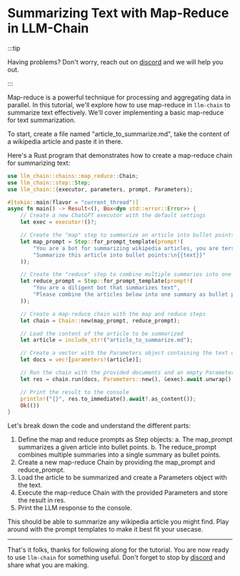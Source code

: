 # Summarizing Text with Map-Reduce in LLM-Chain

:::tip

Having problems? Don't worry, reach out on [discord](https://discord.gg/kewN9Gtjt2) and we will help you out.

:::

Map-reduce is a powerful technique for processing and aggregating data in parallel. In this tutorial, we'll explore how to use map-reduce in `llm-chain` to summarize text effectively. We'll cover implementing a basic map-reduce for text summarization.

To start, create a file named "article_to_summarize.md", take the content of a wikipedia article and paste it in there.

Here's a Rust program that demonstrates how to create a map-reduce chain for summarizing text:

```rust
use llm_chain::chains::map_reduce::Chain;
use llm_chain::step::Step;
use llm_chain::{executor, parameters, prompt, Parameters};

#[tokio::main(flavor = "current_thread")]
async fn main() -> Result<(), Box<dyn std::error::Error>> {
    // Create a new ChatGPT executor with the default settings
    let exec = executor!()?;

    // Create the "map" step to summarize an article into bullet points
    let map_prompt = Step::for_prompt_template(prompt!(
        "You are a bot for summarizing wikipedia articles, you are terse and focus on accuracy",
        "Summarize this article into bullet points:\n{{text}}"
    ));

    // Create the "reduce" step to combine multiple summaries into one
    let reduce_prompt = Step::for_prompt_template(prompt!(
        "You are a diligent bot that summarizes text",
        "Please combine the articles below into one summary as bullet points:\n{{text}}"
    ));

    // Create a map-reduce chain with the map and reduce steps
    let chain = Chain::new(map_prompt, reduce_prompt);

    // Load the content of the article to be summarized
    let article = include_str!("article_to_summarize.md");

    // Create a vector with the Parameters object containing the text of the article
    let docs = vec![parameters!(article)];

    // Run the chain with the provided documents and an empty Parameters object for the "reduce" step
    let res = chain.run(docs, Parameters::new(), &exec).await.unwrap();

    // Print the result to the console
    println!("{}", res.to_immediate().await?.as_content());
    Ok(())
}
```

Let's break down the code and understand the different parts:

1. Define the map and reduce prompts as Step objects:
   a. The map_prompt summarizes a given article into bullet points.
   b. The reduce_prompt combines multiple summaries into a single summary as bullet points.
2. Create a new map-reduce Chain by providing the map_prompt and reduce_prompt.
3. Load the article to be summarized and create a Parameters object with the text.
4. Execute the map-reduce Chain with the provided Parameters and store the result in res.
5. Print the LLM response to the console.

This should be able to summarize any wikipedia article you might find. Play around with the prompt templates to make it best fit your usecase.

---

That's it folks, thanks for following along for the tutorial. You are now ready to use `llm-chain` for something useful. Don't forget to stop by [discord](https://discord.gg/kewN9Gtjt2) and share what you are making.
